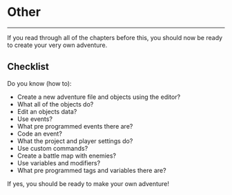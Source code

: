 # Other
___

If you read through all of the chapters before this, you should now be ready to create your very own adventure.

## Checklist
Do you know (how to):

* Create a new adventure file and objects using the editor?
* What all of the objects do?
* Edit an objects data?
* Use events?
* What pre programmed events there are?
* Code an event?
* What the project and player settings do?
* Use custom commands?
* Create a battle map with enemies?
* Use variables and modifiers?
* What pre programmed tags and variables there are?

If yes, you should be ready to make your own adventure!